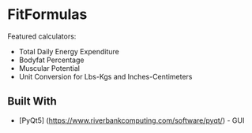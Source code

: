 # FitFormulas
Featured calculators:
* Total Daily Energy Expenditure
* Bodyfat Percentage
* Muscular Potential
* Unit Conversion for Lbs-Kgs and Inches-Centimeters

## Built With
* [PyQt5] (https://www.riverbankcomputing.com/software/pyqt/) - GUI
